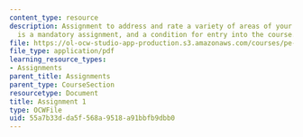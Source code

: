 ```yaml
---
content_type: resource
description: Assignment to address and rate a variety of areas of your life. This
  is a mandatory assignment, and a condition for entry into the course.
file: https://ol-ocw-studio-app-production.s3.amazonaws.com/courses/pe-550-designing-your-life-spring-2009/55a7b33dda5f568a9518a91bbfb9dbb0_MITPE_550iap09_s09_assn01_iap07.pdf
file_type: application/pdf
learning_resource_types:
- Assignments
parent_title: Assignments
parent_type: CourseSection
resourcetype: Document
title: Assignment 1
type: OCWFile
uid: 55a7b33d-da5f-568a-9518-a91bbfb9dbb0
---
```

